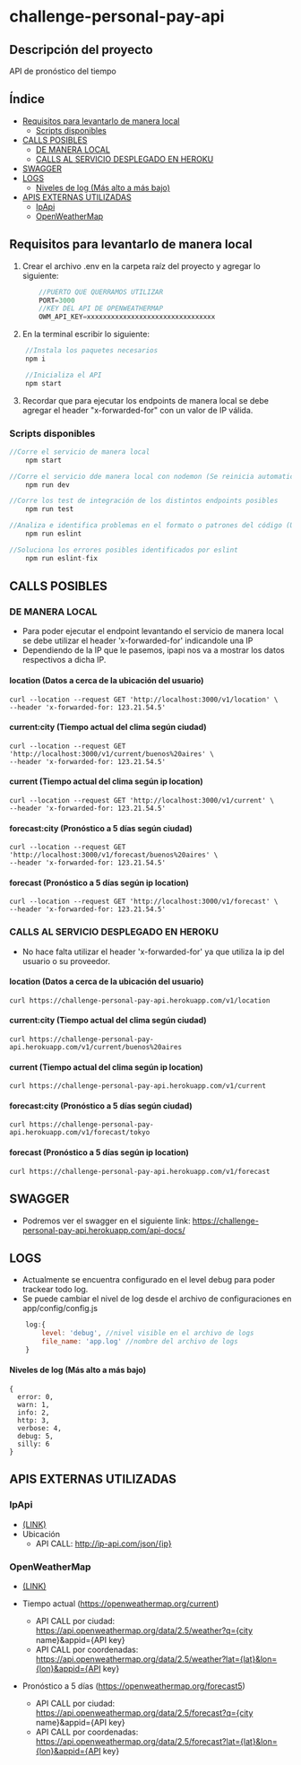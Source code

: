 # challenge-personal-pay-api

## Descripción del proyecto
API de pronóstico del tiempo

## Índice
- [Requisitos para levantarlo de manera local](#requisitos-para-levantarlo-de-manera-local)
    - [Scripts disponibles](#scripts-disponibles)
- [CALLS POSIBLES](#calls-posibles)
    - [DE MANERA LOCAL](#de-manera-local)
    - [CALLS AL SERVICIO DESPLEGADO EN HEROKU](#calls-al-servicio-desplegado-en-heroku)
- [SWAGGER](#swagger)
- [LOGS](#logs)
    - [Niveles de log (Más alto a más bajo)](#niveles-de-log-más-alto-a-más-bajo)
- [APIS EXTERNAS UTILIZADAS](#apis-externas-utilizadas)
    - [IpApi](#ipapi)
    - [OpenWeatherMap](#openweathermap)  

## Requisitos para levantarlo de manera local
1. Crear el archivo .env en la carpeta raíz del proyecto y agregar lo siguiente:
    ```js
        //PUERTO QUE QUERRAMOS UTILIZAR
        PORT=3000
        //KEY DEL API DE OPENWEATHERMAP
        OWM_API_KEY=xxxxxxxxxxxxxxxxxxxxxxxxxxxxxxxx
    ```
2. En la terminal escribir lo siguiente:
```js
    //Instala los paquetes necesarios
    npm i
```
```js
    //Inicializa el API
    npm start
```
3. Recordar que para ejecutar los endpoints de manera local se debe agregar el header "x-forwarded-for" con un valor de IP válida.

### Scripts disponibles
```js
//Corre el servicio de manera local
    npm start 
```
```js
//Corre el servicio dde manera local con nodemon (Se reinicia automaticamente al realizar algún cambio en el código fuente)
    npm run dev 
```
```js
//Corre los test de integración de los distintos endpoints posibles
    npm run test 
```
```js
//Analiza e identifica problemas en el formato o patrones del código (Usado para mantener un código más limpio)
    npm run eslint 
```
```js
//Soluciona los errores posibles identificados por eslint
    npm run eslint-fix
```

## CALLS POSIBLES

### DE MANERA LOCAL
- Para poder ejecutar el endpoint levantando el servicio de manera local se debe utilizar el header 'x-forwarded-for' indicandole una IP 
- Dependiendo de la IP que le pasemos, ipapi nos va a mostrar los datos respectivos a dicha IP.

#### location (Datos a cerca de la ubicación del usuario)
```
curl --location --request GET 'http://localhost:3000/v1/location' \
--header 'x-forwarded-for: 123.21.54.5'
```
#### current:city (Tiempo actual del clima según ciudad)
```
curl --location --request GET 'http://localhost:3000/v1/current/buenos%20aires' \
--header 'x-forwarded-for: 123.21.54.5'
```
#### current (Tiempo actual del clima según ip location)
```
curl --location --request GET 'http://localhost:3000/v1/current' \
--header 'x-forwarded-for: 123.21.54.5'
```
#### forecast:city (Pronóstico a 5 días según ciudad)
```
curl --location --request GET 'http://localhost:3000/v1/forecast/buenos%20aires' \
--header 'x-forwarded-for: 123.21.54.5'
```
#### forecast (Pronóstico a 5 días según ip location)
```
curl --location --request GET 'http://localhost:3000/v1/forecast' \
--header 'x-forwarded-for: 123.21.54.5'
```

### CALLS AL SERVICIO DESPLEGADO EN HEROKU
- No hace falta utilizar el header 'x-forwarded-for' ya que utiliza la ip del usuario o su proveedor.

#### location (Datos a cerca de la ubicación del usuario)
```
curl https://challenge-personal-pay-api.herokuapp.com/v1/location
```
#### current:city (Tiempo actual del clima según ciudad)
```
curl https://challenge-personal-pay-api.herokuapp.com/v1/current/buenos%20aires
```
#### current (Tiempo actual del clima según ip location)
```
curl https://challenge-personal-pay-api.herokuapp.com/v1/current
```
#### forecast:city (Pronóstico a 5 días según ciudad)
```
curl https://challenge-personal-pay-api.herokuapp.com/v1/forecast/tokyo
```
#### forecast (Pronóstico a 5 días según ip location)
```
curl https://challenge-personal-pay-api.herokuapp.com/v1/forecast
```

## SWAGGER
- Podremos ver el swagger en el siguiente link: https://challenge-personal-pay-api.herokuapp.com/api-docs/

## LOGS
- Actualmente se encuentra configurado en el level debug para poder trackear todo log.
- Se puede cambiar el nivel de log desde el archivo de configuraciones en app/config/config.js
```js
    log:{
        level: 'debug', //nivel visible en el archivo de logs
        file_name: 'app.log' //nombre del archivo de logs
    }
```
#### Niveles de log (Más alto a más bajo)
```
{
  error: 0,
  warn: 1,
  info: 2,
  http: 3,
  verbose: 4,
  debug: 5,
  silly: 6
}
```


## APIS EXTERNAS UTILIZADAS

### IpApi 
- [(LINK)](https://ipapi.co/api/#complete-location)
- Ubicación
    - API CALL: http://ip-api.com/json/{ip}

### OpenWeatherMap 
- [(LINK)](https://openweathermap.org/api)
- Tiempo actual  (https://openweathermap.org/current)
    - API CALL por ciudad: https://api.openweathermap.org/data/2.5/weather?q={city name}&appid={API key}
    - API CALL por coordenadas: https://api.openweathermap.org/data/2.5/weather?lat={lat}&lon={lon}&appid={API key}

- Pronóstico a 5 días (https://openweathermap.org/forecast5)
    - API CALL por ciudad: https://api.openweathermap.org/data/2.5/forecast?q={city name}&appid={API key}
    - API CALL por coordenadas: https://api.openweathermap.org/data/2.5/forecast?lat={lat}&lon={lon}&appid={API key}

